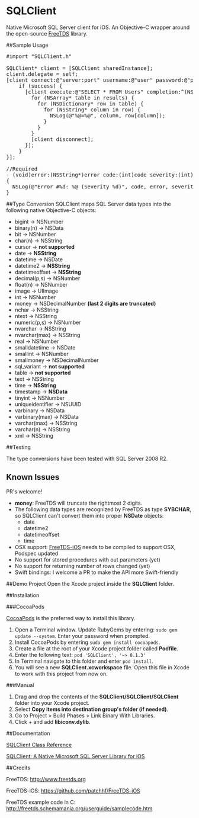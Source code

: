 SQLClient
=========

Native Microsoft SQL Server client for iOS. An Objective-C wrapper around the open-source [FreeTDS](https://github.com/FreeTDS/freetds/) library.

##Sample Usage

<pre>
&#35;import "SQLClient.h"

SQLClient* client = [SQLClient sharedInstance];
client.delegate = self;
[client connect:@"server:port" username:@"user" password:@"pass" database:@"db" completion:^(BOOL success) {
    if (success) {
      [client execute:@"SELECT * FROM Users" completion:^(NSArray* results) {
        for (NSArray* table in results) {
          for (NSDictionary* row in table) {
            for (NSString* column in row) {
              NSLog(@"%@=%@", column, row[column]);
            }
          }
        }             
        [client disconnect];
      }];
    }
}];

//Required
- (void)error:(NSString*)error code:(int)code severity:(int)severity
{
  NSLog(@"Error #%d: %@ (Severity %d)", code, error, severity);
}
</pre>

##Type Conversion
SQLClient maps SQL Server data types into the following native Objective-C objects:

* bigint → NSNumber
* binary(n) → NSData
* bit → NSNumber
* char(n) → NSString
* cursor → **not supported**
* date → **NSString**
* datetime → NSDate
* datetime2 → **NSString**
* datetimeoffset → **NSString**
* decimal(p,s) → NSNumber
* float(n) → NSNumber
* image → UIImage
* int → NSNumber
* money → NSDecimalNumber **(last 2 digits are truncated)**
* nchar → NSString
* ntext → NSString
* numeric(p,s) → NSNumber
* nvarchar → NSString
* nvarchar(max) → NSString
* real → NSNumber
* smalldatetime → NSDate
* smallint → NSNumber
* smallmoney → NSDecimalNumber
* sql_variant → **not supported**
* table → **not supported**
* text → NSString
* time → **NSString**
* timestamp → **NSData**
* tinyint → NSNumber
* uniqueidentifier → NSUUID
* varbinary → NSData
* varbinary(max) → NSData
* varchar(max) → NSString
* varchar(n) → NSString
* xml → NSString

##Testing

The type conversions have been tested with SQL Server 2008 R2.

## Known Issues
PR's welcome!

* **money**: FreeTDS will truncate the rightmost 2 digits.
* The following data types are recognized by FreeTDS as type **SYBCHAR**, so SQLClient can't convert them into proper **NSDate** objects: 
 	* date
	* datetime2
	* datetimeoffset
	* time
* OSX support: [FreeTDS-iOS](https://github.com/martinrybak/FreeTDS-iOS) needs to be compiled to support OSX, Podspec updated
* No support for stored procedures with out parameters (yet)
* No support for returning number of rows changed (yet)
* Swift bindings: I welcome a PR to make the API more Swift-friendly


##Demo Project
Open the Xcode project inside the **SQLClient** folder.


##Installation

###CocoaPods

<a href="http://cocoapods.org/?q=sqlclient">CocoaPods</a> is the preferred way to install this library.

1. Open a Terminal window. Update RubyGems by entering: `sudo gem update --system`. Enter your password when prompted.
2. Install CocoaPods by entering `sudo gem install cocoapods`.
3. Create a file at the root of your Xcode project folder called **Podfile**.
4. Enter the following text: `pod 'SQLClient', '~> 0.1.3'`
4. In Terminal navigate to this folder and enter `pod install`.
5. You will see a new **SQLClient.xcworkspace** file. Open this file in Xcode to work with this project from now on.

###Manual

1. Drag and drop the contents of the **SQLClient/SQLClient/SQLClient** folder into your Xcode project.
2. Select **Copy items into destination group's folder (if needed)**.
3. Go to Project > Build Phases > Link Binary With Libraries.
3. Click + and add **libiconv.dylib**.

##Documentation

<a href="http://htmlpreview.github.io/?https://raw.github.com/martinrybak/SQLClient/master/SQLClient/SQLClientDocs/html/index.html">SQLClient Class Reference</a>

<a href="http://wp.me/p3o7rD-cY">SQLClient: A Native Microsoft SQL Server Library for iOS</a>

##Credits

FreeTDS:
http://www.freetds.org

FreeTDS-iOS:
https://github.com/patchhf/FreeTDS-iOS

FreeTDS example code in C:
http://freetds.schemamania.org/userguide/samplecode.htm
